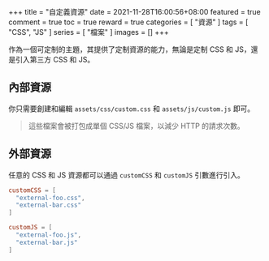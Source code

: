 +++
title = "自定義資源"
date = 2021-11-28T16:00:56+08:00
featured = true
comment = true
toc = true
reward = true
categories = [
  "資源"
]
tags = [
  "CSS",
  "JS"
]
series = [
  "檔案"
]
images = []
+++

作為一個可定制的主題，其提供了定制資源的能力，無論是定制 CSS 和 JS，還是引入第三方 CSS 和 JS。

<!--more-->

## 內部資源

你只需要創建和編輯 `assets/css/custom.css` 和 `assets/js/custom.js` 即可。

> 這些檔案會被打包成單個 CSS/JS 檔案，以減少 HTTP 的請求次數。

## 外部資源

任意的 CSS 和 JS 資源都可以通過 `customCSS` 和 `customJS` 引數進行引入。

```toml
customCSS = [
  "external-foo.css",
  "external-bar.css"
]

customJS = [
  "external-foo.js",
  "external-bar.js"
]
```

